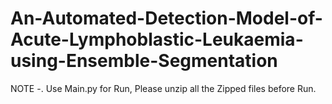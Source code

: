 # An-Automated-Detection-Model-of-Acute-Lymphoblastic-Leukaemia-using-Ensemble-Segmentation

NOTE -. Use Main.py for Run, 
Please unzip all the Zipped files before Run.
